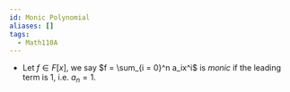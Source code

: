 ```yaml
---
id: Monic Polynomial
aliases: []
tags:
  - Math110A
---
```


- Let $f\in F[x]$, we say $f = \sum_{i = 0}^n a_ix^i$ is _monic_ if the leading
  term is 1, i.e. $a_n = 1$.
